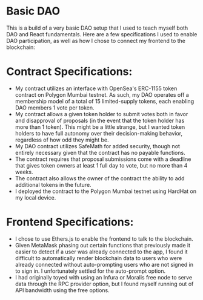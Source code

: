 
# Basic DAO

This is a build of a very basic DAO setup that I used to teach myself both DAO and React fundamentals. 
Here are a few specifications I used to enable DAO participation, as well as how I chose to connect my frontend to the blockchain:

# Contract Specifications:
- My contract utilizes an interface with OpenSea's ERC-1155 token contract on Polygon Mumbai testnet. As such, my DAO operates off a membership model of a total of 15 limited-supply tokens, each enabling DAO members 1 vote per token.
- My contract allows a given token holder to submit votes both in favor and disapproval of proposals (in the event that the token holder has more than 1 token). This might be a little strange, but I wanted token holders to have full autonomy over their decision-making behavior, regardless of how odd they might be.
- My DAO contract utilizes SafeMath for added security, though not entirely necessary given that the contract has no payable functions.
- The contract requires that proposal submissions come with a deadline that gives token owners at least 1 full day to vote, but no more than 4 weeks.
- The contract also allows the owner of the contract the ability to add additional tokens in the future.
- I deployed the contract to the Polygon Mumbai testnet using HardHat on my local device.


# Frontend Specifications:
- I chose to use Ethers.js to enable the frontend to talk to the blockchain.
- Given MetaMask phasing out certain functions that previously made it easier to detect if a user was already connected to the app, I found it difficult to automatically render blockchain data to users who were already connected without auto-prompting users who are not signed in to sign in. I unfortunately settled for the auto-prompt option.
- I had originally toyed with using an Infura or Moralis free node to serve data through the RPC provider option, but I found myself running out of API bandwidth using the free options.



